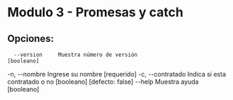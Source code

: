 # Modulo 3 - Promesas y catch 
## Opciones:
      --version     Muestra número de versión                         [booleano]
  -n, --nombre      Ingrese su nombre                                [requerido]
  -c, --contratado  Indica si esta contratado o no   [booleano] [defecto: false]
      --help        Muestra ayuda                                     [booleano]